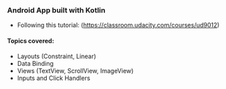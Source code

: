 ### Android App built with Kotlin

- Following this tutorial: (https://classroom.udacity.com/courses/ud9012)

#### Topics covered:
- Layouts (Constraint, Linear)
- Data Binding
- Views (TextView, ScrollView, ImageView)
- Inputs and Click Handlers
